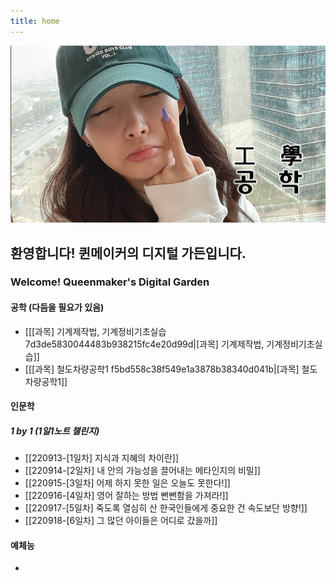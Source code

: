 ```yaml
---
title: home
---
```


<img src="/assets/thumbnail.jpg"/>

## 환영합니다! 퀸메이커의 디지털 가든입니다.
### Welcome! Queenmaker's Digital Garden

#### 공학 (다듬을 필요가 있음)
- [[[과목] 기계제작법, 기계정비기초실습 7d3de5830044483b938215fc4e20d99d|[과목] 기계제작법, 기계정비기초실습]]
- [[[과목] 철도차량공학1 f5bd558c38f549e1a3878b38340d041b|[과목] 철도차량공학1]]

#### 인문학

##### 1 by 1 (1일1노트 챌린지)
- [[220913-[1일차] 지식과 지혜의 차이란]]
- [[220914-[2일차] 내 안의 가능성을 끌어내는 메타인지의 비밀]]
- [[220915-[3일차] 어제 하지 못한 일은 오늘도 못한다!]]
- [[220916-[4일차] 영어 잘하는 방법 뻔뻔함을 가져라!]]
- [[220917-[5일차] 죽도록 열심히 산 한국인들에게 중요한 건 속도보단 방향!]]
- [[220918-[6일차] 그 많던 아이들은 어디로 갔을까]]

#### 예체능
- 

